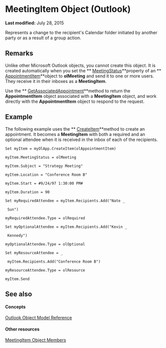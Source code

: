 
# MeetingItem Object (Outlook)

 **Last modified:** July 28, 2015

Represents a change to the recipient's Calendar folder initiated by another party or as a result of a group action.

## Remarks

Unlike other Microsoft Outlook objects, you cannot create this object. It is created automatically when you set the  ** [MeetingStatus](cfd970cd-df6c-4537-0a17-b5adab3b667f.md)**property of an  ** [AppointmentItem](204a409d-654e-27aa-643a-8344c631b82d.md)**object to  **olMeeting** and send it to one or more users. They receive it in their inboxes as a **MeetingItem**.

Use the  ** [GetAssociatedAppointment](8344d40d-5c1d-ead3-87cb-fd795b831712.md)**method to return the  **AppointmentItem** object associated with a **MeetingItem** object, and work directly with the **AppointmentItem** object to respond to the request.


## Example

The following example uses the  ** [CreateItem](e5fbf367-db16-5042-823e-68e6b805e612.md)**method to create an appointment. It becomes a  **MeetingItem** with both a required and an optional attendee when it is received in the inbox of each of the recipients.


```
Set myItem = myOlApp.CreateItem(olAppointmentItem) 
 
myItem.MeetingStatus = olMeeting 
 
myItem.Subject = "Strategy Meeting" 
 
myItem.Location = "Conference Room B" 
 
myItem.Start = #9/24/97 1:30:00 PM# 
 
myItem.Duration = 90 
 
Set myRequiredAttendee = myItem.Recipients.Add("Nate _ 
 
 Sun") 
 
myRequiredAttendee.Type = olRequired 
 
Set myOptionalAttendee = myItem.Recipients.Add("Kevin _ 
 
 Kennedy") 
 
myOptionalAttendee.Type = olOptional 
 
Set myResourceAttendee = _ 
 
 myItem.Recipients.Add("Conference Room B") 
 
myResourceAttendee.Type = olResource 
 
myItem.Send
```


## See also


#### Concepts


 [Outlook Object Model Reference](73221b13-d8d8-99b8-3394-b95dbbfd5ddc.md)
#### Other resources


 [MeetingItem Object Members](9ae6a19d-d326-4c37-90d8-5ed9933672a0.md)
